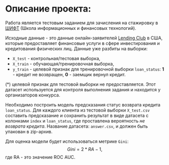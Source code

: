 # Описание проекта:

Работа является тестовым заданием для зачисления на стажировку в [ШИФТ](https://team.cft.ru/events/130) (Школа информационных и финансовых технологий).

Исходные данные - это данные онлайн-заявителей [Lending Club](https://www.lendingclub.com/) в США, которые предоставляет финансовые услуги в сфере инвестирования и кредитования физических лиц. Данные уже разбиты на выборки:
- `X_test`  - контрольная/тестовая выборка,
- `X_train` - обучающая/тренировочная выборка,
- `y_train` - целевой признак для тренировочной выборки `loan_status`: **1** - кредит не возвращен, **0** - заемщик вернул кредит.

(*) целевой признак для тестовой выборки не предоставляется. Этот датасет используется для контроля выполнения задания и находится у организаторов конкурса.

Необходимо построить модель предсказания статус возврата кредита `loan_status`. Для каждого клиента из тестовой выборки `X_test.csv` составить предсказание и сохранить результат в виде датасета с колонками `index` и `loan_status`, где проставлена вероятность _не возврата кредита_. Название датасета: `answer.csv`, и должен быть упакован в zip-архив.

Для оценка модели будет использоваться метрике `Gini`:
$$
Gini = 2 * RA - 1,
$$
где RA - это значение ROC AUC.